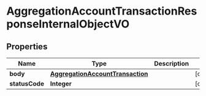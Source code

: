 
# AggregationAccountTransactionResponseInternalObjectVO

## Properties
Name | Type | Description | Notes
------------ | ------------- | ------------- | -------------
**body** | [**AggregationAccountTransaction**](AggregationAccountTransaction.md) |  |  [optional]
**statusCode** | **Integer** |  |  [optional]



